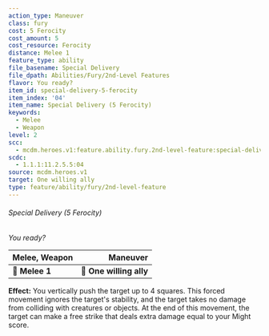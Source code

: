 ```yaml
---
action_type: Maneuver
class: fury
cost: 5 Ferocity
cost_amount: 5
cost_resource: Ferocity
distance: Melee 1
feature_type: ability
file_basename: Special Delivery
file_dpath: Abilities/Fury/2nd-Level Features
flavor: You ready?
item_id: special-delivery-5-ferocity
item_index: '04'
item_name: Special Delivery (5 Ferocity)
keywords:
  - Melee
  - Weapon
level: 2
scc:
  - mcdm.heroes.v1:feature.ability.fury.2nd-level-feature:special-delivery-5-ferocity
scdc:
  - 1.1.1:11.2.5.5:04
source: mcdm.heroes.v1
target: One willing ally
type: feature/ability/fury/2nd-level-feature
---
```


###### Special Delivery (5 Ferocity)

*You ready?*

| **Melee, Weapon** |            **Maneuver** |
| ----------------- | ----------------------: |
| **📏 Melee 1**    | **🎯 One willing ally** |

**Effect:** You vertically push the target up to 4 squares. This forced movement ignores the target's stability, and the target takes no damage from colliding with creatures or objects. At the end of this movement, the target can make a free strike that deals extra damage equal to your Might score.
